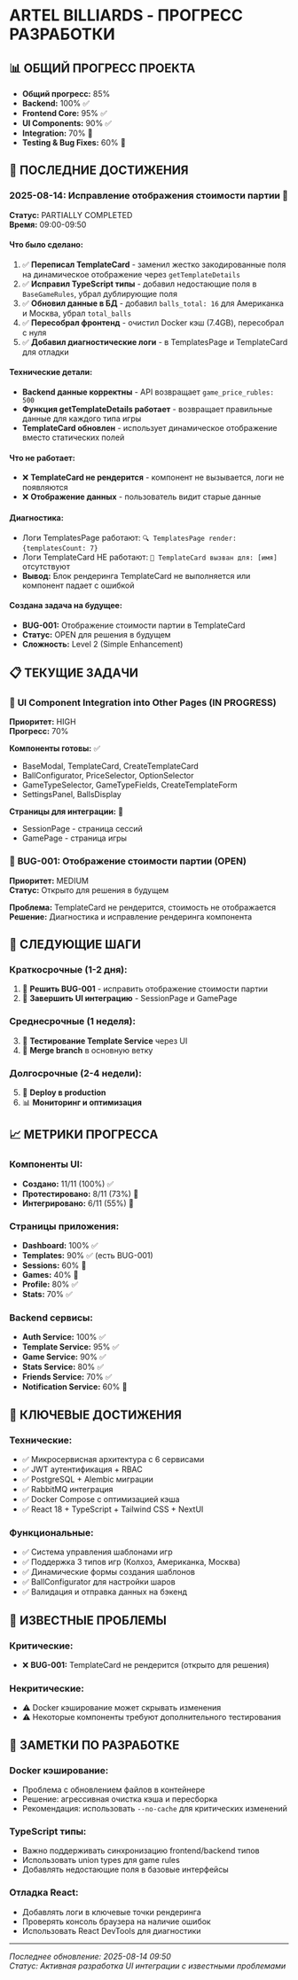 # ARTEL BILLIARDS - ПРОГРЕСС РАЗРАБОТКИ

## 📊 **ОБЩИЙ ПРОГРЕСС ПРОЕКТА**
- **Общий прогресс:** 85%
- **Backend:** 100% ✅
- **Frontend Core:** 95% ✅  
- **UI Components:** 90% ✅
- **Integration:** 70% 🔄
- **Testing & Bug Fixes:** 60% 🔄

## 🚀 **ПОСЛЕДНИЕ ДОСТИЖЕНИЯ**

### **2025-08-14: Исправление отображения стоимости партии** 🔧
**Статус:** PARTIALLY COMPLETED  
**Время:** 09:00-09:50  

#### **Что было сделано:**
1. ✅ **Переписал TemplateCard** - заменил жестко закодированные поля на динамическое отображение через `getTemplateDetails`
2. ✅ **Исправил TypeScript типы** - добавил недостающие поля в `BaseGameRules`, убрал дублирующие поля
3. ✅ **Обновил данные в БД** - добавил `balls_total: 16` для Американка и Москва, убрал `total_balls`
4. ✅ **Пересобрал фронтенд** - очистил Docker кэш (7.4GB), пересобрал с нуля
5. ✅ **Добавил диагностические логи** - в TemplatesPage и TemplateCard для отладки

#### **Технические детали:**
- **Backend данные корректны** - API возвращает `game_price_rubles: 500`
- **Функция getTemplateDetails работает** - возвращает правильные данные для каждого типа игры
- **TemplateCard обновлен** - использует динамическое отображение вместо статических полей

#### **Что не работает:**
- ❌ **TemplateCard не рендерится** - компонент не вызывается, логи не появляются
- ❌ **Отображение данных** - пользователь видит старые данные

#### **Диагностика:**
- Логи TemplatesPage работают: `🔍 TemplatesPage render: {templatesCount: 7}`
- Логи TemplateCard НЕ работают: `🚀 TemplateCard вызван для: [имя]` отсутствуют
- **Вывод:** Блок рендеринга TemplateCard не выполняется или компонент падает с ошибкой

#### **Создана задача на будущее:**
- **BUG-001:** Отображение стоимости партии в TemplateCard
- **Статус:** OPEN для решения в будущем
- **Сложность:** Level 2 (Simple Enhancement)

## 📋 **ТЕКУЩИЕ ЗАДАЧИ**

### 🎯 **UI Component Integration into Other Pages** (IN PROGRESS)
**Приоритет:** HIGH  
**Прогресс:** 70%

**Компоненты готовы:** ✅
- BaseModal, TemplateCard, CreateTemplateCard
- BallConfigurator, PriceSelector, OptionSelector
- GameTypeSelector, GameTypeFields, CreateTemplateForm
- SettingsPanel, BallsDisplay

**Страницы для интеграции:** 🔄
- SessionPage - страница сессий
- GamePage - страница игры

### 🐛 **BUG-001: Отображение стоимости партии** (OPEN)
**Приоритет:** MEDIUM  
**Статус:** Открыто для решения в будущем

**Проблема:** TemplateCard не рендерится, стоимость не отображается
**Решение:** Диагностика и исправление рендеринга компонента

## 🔄 **СЛЕДУЮЩИЕ ШАГИ**

### **Краткосрочные (1-2 дня):**
1. 🔧 **Решить BUG-001** - исправить отображение стоимости партии
2. 🔄 **Завершить UI интеграцию** - SessionPage и GamePage

### **Среднесрочные (1 неделя):**
3. 🧪 **Тестирование Template Service** через UI
4. 🔀 **Merge branch** в основную ветку

### **Долгосрочные (2-4 недели):**
5. 🚀 **Deploy в production**
6. 📊 **Мониторинг и оптимизация**

## 📈 **МЕТРИКИ ПРОГРЕССА**

### **Компоненты UI:**
- **Создано:** 11/11 (100%) ✅
- **Протестировано:** 8/11 (73%) 🔄
- **Интегрировано:** 6/11 (55%) 🔄

### **Страницы приложения:**
- **Dashboard:** 100% ✅
- **Templates:** 90% ✅ (есть BUG-001)
- **Sessions:** 60% 🔄
- **Games:** 40% 🔄
- **Profile:** 80% ✅
- **Stats:** 70% ✅

### **Backend сервисы:**
- **Auth Service:** 100% ✅
- **Template Service:** 95% ✅
- **Game Service:** 90% ✅
- **Stats Service:** 80% ✅
- **Friends Service:** 70% ✅
- **Notification Service:** 60% 🔄

## 🎯 **КЛЮЧЕВЫЕ ДОСТИЖЕНИЯ**

### **Технические:**
- ✅ Микросервисная архитектура с 6 сервисами
- ✅ JWT аутентификация + RBAC
- ✅ PostgreSQL + Alembic миграции
- ✅ RabbitMQ интеграция
- ✅ Docker Compose с оптимизацией кэша
- ✅ React 18 + TypeScript + Tailwind CSS + NextUI

### **Функциональные:**
- ✅ Система управления шаблонами игр
- ✅ Поддержка 3 типов игр (Колхоз, Американка, Москва)
- ✅ Динамические формы создания шаблонов
- ✅ BallConfigurator для настройки шаров
- ✅ Валидация и отправка данных на бэкенд

## 🚧 **ИЗВЕСТНЫЕ ПРОБЛЕМЫ**

### **Критические:**
- ❌ **BUG-001:** TemplateCard не рендерится (открыто для решения)

### **Некритические:**
- ⚠️ Docker кэширование может скрывать изменения
- ⚠️ Некоторые компоненты требуют дополнительного тестирования

## 📝 **ЗАМЕТКИ ПО РАЗРАБОТКЕ**

### **Docker кэширование:**
- Проблема с обновлением файлов в контейнере
- Решение: агрессивная очистка кэша и пересборка
- Рекомендация: использовать `--no-cache` для критических изменений

### **TypeScript типы:**
- Важно поддерживать синхронизацию frontend/backend типов
- Использовать union types для game rules
- Добавлять недостающие поля в базовые интерфейсы

### **Отладка React:**
- Добавлять логи в ключевые точки рендеринга
- Проверять консоль браузера на наличие ошибок
- Использовать React DevTools для диагностики

---
*Последнее обновление: 2025-08-14 09:50*  
*Статус: Активная разработка UI интеграции с известными проблемами*
